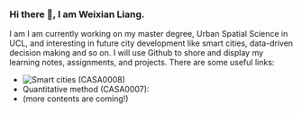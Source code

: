 ### Hi there 👋, I am Weixian Liang. 
I am 
I am currently working on my master degree, Urban Spatial Science in UCL, and interesting in future city development like smart cities, data-driven decision making and so on. 
I will use Github to shore and display my learning notes, assignments, and projects.
There are some useful links:
- ![Smart cities (CASA0008)](https://github.com/LiangWeiXian11/SmartCity_CASA0008)
- Quantitative method (CASA0007): 
- (more contents are coming!)






<!--
**LiangWeiXian11/LiangWeiXian11** is a ✨ _special_ ✨ repository because its `README.md` (this file) appears on your GitHub profile.

Here are some ideas to get you started:

- 🔭 I’m currently working on ...
- 🌱 I’m currently learning ...
- 👯 I’m looking to collaborate on ...
- 🤔 I’m looking for help with ...
- 💬 Ask me about ...
- 📫 How to reach me: ...
- 😄 Pronouns: ...
- ⚡ Fun fact: ...
-->

